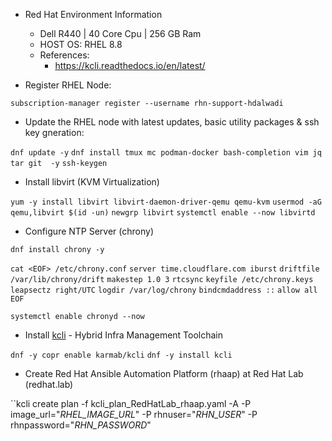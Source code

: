 

* Red Hat Environment Information 
	* Dell R440 | 40 Core Cpu | 256 GB Ram
	* HOST OS: RHEL 8.8 
	* References: 
		* <https://kcli.readthedocs.io/en/latest/>

* Register RHEL Node:
  
``subscription-manager register --username rhn-support-hdalwadi``

* Update the RHEL node with latest updates, basic utility packages & ssh key gneration: 

``dnf update -y``
``dnf install tmux mc podman-docker bash-completion vim jq tar git  -y``
``ssh-keygen``

* Install libvirt (KVM Virtualization)

``yum -y install libvirt libvirt-daemon-driver-qemu qemu-kvm``
``usermod -aG qemu,libvirt $(id -un)``
``newgrp libvirt``
``systemctl enable --now libvirtd`` 

* Configure NTP Server (chrony)

``dnf install chrony -y``
	
``cat <EOF> /etc/chrony.conf``
``server time.cloudflare.com iburst``
``driftfile /var/lib/chrony/drift``
``makestep 1.0 3``
``rtcsync``
``keyfile /etc/chrony.keys``
``leapsectz right/UTC``
``logdir /var/log/chrony``
``bindcmdaddress ::``
``allow all``
``EOF``

``systemctl enable chronyd --now``

* Install [kcli](https://kcli.readthedocs.io/en/latest/) - Hybrid Infra Management Toolchain 

``dnf -y copr enable karmab/kcli``
``dnf -y install kcli``

* Create Red Hat Ansible Automation Platform (rhaap) at Red Hat Lab (redhat.lab)

``kcli create plan -f kcli_plan_RedHatLab_rhaap.yaml -A -P image_url="_RHEL_IMAGE_URL_" -P  rhnuser="_RHN_USER_" -P rhnpassword="_RHN_PASSWORD_"
